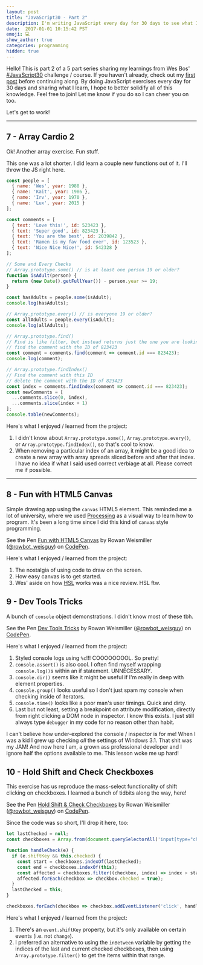 ```yaml
---
layout: post
title: "JavaScript30 - Part 2"
description: I'm writing JavaScript every day for 30 days to see what I learn.
date:  2017-01-01 10:15:42 PST
emoji: 💻
show_author: true
categories: programming
hidden: true
---
```


Hello! This is part 2 of a 5 part series sharing my learnings from Wes Bos'
[#JavaScript30](https://javascript30.com/) challenge / course. If you haven't
already, check out my [first post](/blog/my-javascript-30-journey/) before
continuing along. By doing JavaScript exercises every day for 30 days and
sharing what I learn, I hope to better solidify all of this knowledge. Feel free
to join! Let me know if you do so I can cheer you on too.

Let's get to work!

***

## 7 - Array Cardio 2

Ok! Another array exercise. Fun stuff.

This one was a lot shorter. I did learn a couple new functions out of it. I'll
throw the JS right here.

```js
const people = [
  { name: 'Wes', year: 1988 },
  { name: 'Kait', year: 1986 },
  { name: 'Irv', year: 1970 },
  { name: 'Lux', year: 2015 }
];

const comments = [
  { text: 'Love this!', id: 523423 },
  { text: 'Super good', id: 823423 },
  { text: 'You are the best', id: 2039842 },
  { text: 'Ramen is my fav food ever', id: 123523 },
  { text: 'Nice Nice Nice!', id: 542328 }
];

// Some and Every Checks
// Array.prototype.some() // is at least one person 19 or older?
function isAdult(person) {
  return (new Date().getFullYear()) - person.year >= 19;
}

const hasAdults = people.some(isAdult);
console.log(hasAdults);

// Array.prototype.every() // is everyone 19 or older?
const allAdults = people.every(isAdult);
console.log(allAdults);

// Array.prototype.find()
// Find is like filter, but instead returns just the one you are looking for
// find the comment with the ID of 823423
const comment = comments.find(comment => comment.id === 823423);
console.log(comment);

// Array.prototype.findIndex()
// Find the comment with this ID
// delete the comment with the ID of 823423
const index = comments.findIndex(comment => comment.id === 823423);
const newComments = [
  ...comments.slice(0, index),
  ...comments.slice(index + 1)
];
console.table(newComments);
```

Here's what I enjoyed / learned from the project:

1. I didn't know about `Array.prototype.some()`, `Array.prototype.every()`, or `Array.prototype.findIndex()`, so that's cool to know.
2. When removing a particular index of an array, it might be a good idea to create a new array with array spreads sliced before and after that index. I have no idea if what I said used correct verbiage at all. Please correct me if possible.

***

## 8 - Fun with HTML5 Canvas

Simple drawing app using the `canvas` HTML5 element. This reminded me a lot of
university, where we used [Processing](https://processing.org/) as a visual way
to learn how to program. It's been a long time since I did this kind of `canvas`
style programming.

<p data-height="265" data-theme-id="0" data-slug-hash="ggObRV" data-default-tab="js,result" data-user="rowbot_weisguy" data-embed-version="2" data-pen-title="Fun with HTML5 Canvas" data-preview="true" class="codepen">See the Pen <a href="http://codepen.io/rowbot_weisguy/pen/ggObRV/">Fun with HTML5 Canvas</a> by Rowan Weismiller (<a href="http://codepen.io/rowbot_weisguy">@rowbot_weisguy</a>) on <a href="http://codepen.io">CodePen</a>.</p>
<script async src="https://production-assets.codepen.io/assets/embed/ei.js"></script>

Here's what I enjoyed / learned from the project:

1. The nostalgia of using code to draw on the screen.
2. How easy canvas is to get started.
3. Wes' aside on how [HSL](http://mothereffinghsl.com/) works was a nice review. HSL ftw.

## 9 - Dev Tools Tricks

A bunch of `console` object demonstrations. I didn't know most of these tbh.

<p data-height="265" data-theme-id="0" data-slug-hash="pRoZpX" data-default-tab="result" data-user="rowbot_weisguy" data-embed-version="2" data-pen-title="Dev Tools Tricks" data-preview="true" class="codepen">See the Pen <a href="http://codepen.io/rowbot_weisguy/pen/pRoZpX/">Dev Tools Tricks</a> by Rowan Weismiller (<a href="http://codepen.io/rowbot_weisguy">@rowbot_weisguy</a>) on <a href="http://codepen.io">CodePen</a>.</p>
<script async src="https://production-assets.codepen.io/assets/embed/ei.js"></script>

Here's what I enjoyed / learned from the project:

1. Styled console logs using `%c`!!! COOOOOOOOL. So pretty!
2. `console.assert()` is also cool. I often find myself wrapping `console.log()`s within an if statement. UNNECESSARY.
3. `console.dir()` seems like it might be useful if I'm really in deep with element properties.
4. `console.group()` looks useful so I don't just spam my console when checking inside of iterators.
5. `console.time()` looks like a poor man's user timings. Quick and dirty.
6. Last but not least, setting a breakpoint on attribute modification, directly from right clicking a DOM node in inspector. I know this exists. I just still always type `debugger` in my code for no reason other than habit.

I can't believe how under-explored the console / inspector is for me! When I was
a kid I grew up checking _all_ the settings of Windows 3.1. That shit was my
JAM! And now here I am, a grown ass professional developer and I ignore half the
options available to me. This lesson woke me up hard!

## 10 - Hold Shift and Check Checkboxes

This exercise has us reproduce the mass-select functionality of shift clicking on checkboxes. I learned a bunch of tidbits along the way, here!

<p data-height="265" data-theme-id="0" data-slug-hash="ZLYeMK" data-default-tab="html,result" data-user="rowbot_weisguy" data-embed-version="2" data-pen-title="Hold Shift & Check Checkboxes" data-preview="true" class="codepen">See the Pen <a href="http://codepen.io/rowbot_weisguy/pen/ZLYeMK/">Hold Shift & Check Checkboxes</a> by Rowan Weismiller (<a href="http://codepen.io/rowbot_weisguy">@rowbot_weisguy</a>) on <a href="http://codepen.io">CodePen</a>.</p>
<script async src="https://production-assets.codepen.io/assets/embed/ei.js"></script>

Since the code was so short, I'll drop it here, too:

```js
let lastChecked = null;
const checkboxes = Array.from(document.querySelectorAll('input[type="checkbox"]'));

function handleCheck(e) {
  if (e.shiftKey && this.checked) {
    const start = checkboxes.indexOf(lastChecked);
    const end = checkboxes.indexOf(this);
    const affected = checkboxes.filter((checkbox, index) => index > start && index < end);
    affected.forEach(checkbox => checkbox.checked = true);
  }
  lastChecked = this;
}

checkboxes.forEach(checkbox => checkbox.addEventListener('click', handleCheck));
```

Here's what I enjoyed / learned from the project:

1. There's an `event.shiftKey` property, but it's only available on certain events (i.e. not `change`).
2. I preferred an alternative to using the `inBetween` variable by getting the indices of the last and current checked checkboxes, then using `Array.prototype.filter()` to get the items within that range. 
